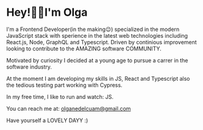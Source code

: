 # Hey!👋🏼I'm Olga
I'm a Frontend Developer(in the making😉) specialized in the modern JavaScript stack with sperience in the latest web technologies including React.js, Node, GraphQL and Typescript. Driven by continious improvement looking to contribute to the AMAZING software COMMUNITY. 

Motivated by curiosity I decided at a young age to pursue a carrer in the software industry. 

At the moment I am developing my skills in JS, React and Typescript also the tedious testing part working with Cypress. 

In my free time, I like to run and watch: JS.

You can reach me at: olganedelcuam@gmail.com 

Have yourself a LOVELY DAYY :)
